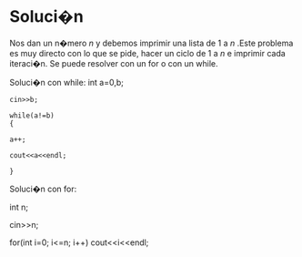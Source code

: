 # Soluci�n

Nos dan un n�mero $n$ y debemos imprimir una lista de $1$ a $n$ .Este problema es muy directo con lo que se pide, hacer un ciclo de $1$ a $n$ e imprimir cada iteraci�n. Se puede resolver con un for o con un while.

Soluci�n con while:
int a=0,b;

    cin>>b;

    while(a!=b)
    {

    a++;

    cout<<a<<endl;

    }

Soluci�n con for:

int n;

cin>>n;

for(int i=0; i<=n; i++)
cout<<i<<endl;
